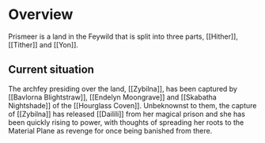 # Overview

Prismeer is a land in the Feywild that is split into three parts, [[Hither]], [[Tither]] and [[Yon]]. 

## Current situation
The archfey presiding over the land, [[Zybilna]], has been captured by [[Bavlorna Blightstraw]], [[Endelyn Moongrave]] and [[Skabatha Nightshade]] of the [[Hourglass Coven]]. Unbeknownst to them, the capture of [[Zybilna]] has released [[Dailili]] from her magical prison and she has been quickly rising to power, with thoughts of spreading her roots to the Material Plane as revenge for once being banished from there. 